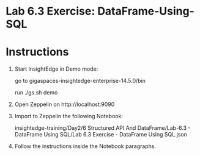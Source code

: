 # Lab 6.3 Exercise: DataFrame-Using-SQL

# Instructions

1. Start InsightEdge in Demo mode:

    go to gigaspaces-insightedge-enterprise-14.5.0/bin

    run ./gs.sh demo

2. Open Zeppelin on http://localhost:9090

3. Import to Zeppelin the following Notebook:

    insightedge-training/Day2/6 Structured API And DataFrame/Lab-6.3 - DataFrame Using SQL/Lab 6.3 Exercise - DataFrame Using SQL.json

4. Follow the instructions inside the Notebook paragraphs.
